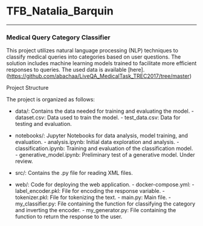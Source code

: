 # TFB_Natalia_Barquin
--------------------------------------

### Medical Query Category Classifier

This project utilizes natural language processing (NLP) techniques to classify medical queries into categories based on user questions. The solution includes machine learning models trained to facilitate more efficient responses to queries.
The used data is available [here].(https://github.com/abachaa/LiveQA_MedicalTask_TREC2017/tree/master)


Project Structure

The project is organized as follows:

-    data/: Contains the data needed for training and evaluating the model.
    -    dataset.csv: Data used to train the model.
    -    test_data.csv: Data for testing and evaluation.

-    notebooks/: Jupyter Notebooks for data analysis, model training, and evaluation.
    -    analysis.ipynb: Initial data exploration and analysis.
    -    classification.ipynb: Training and evaluation of the classification model.
    -    generative_model.ipynb: Preliminary test of a generative model. Under review.

-    src/: Contains the .py file for reading XML files.

-    web/: Code for deploying the web application.
    -    docker-compose.yml:
    -    label_encoder.pkl: File for encoding the response variable.
    -    tokenizer.pkl: File for tokenizing the text.
    -    main.py: Main file.
    -    my_classifier.py: File containing the function for classifying the category and inverting the encoder.
    -    my_generator.py: File containing the function to return the response to the user.